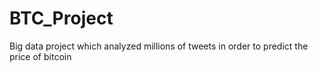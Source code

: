 # BTC_Project
Big data project which analyzed millions of tweets in order to predict the price of bitcoin
